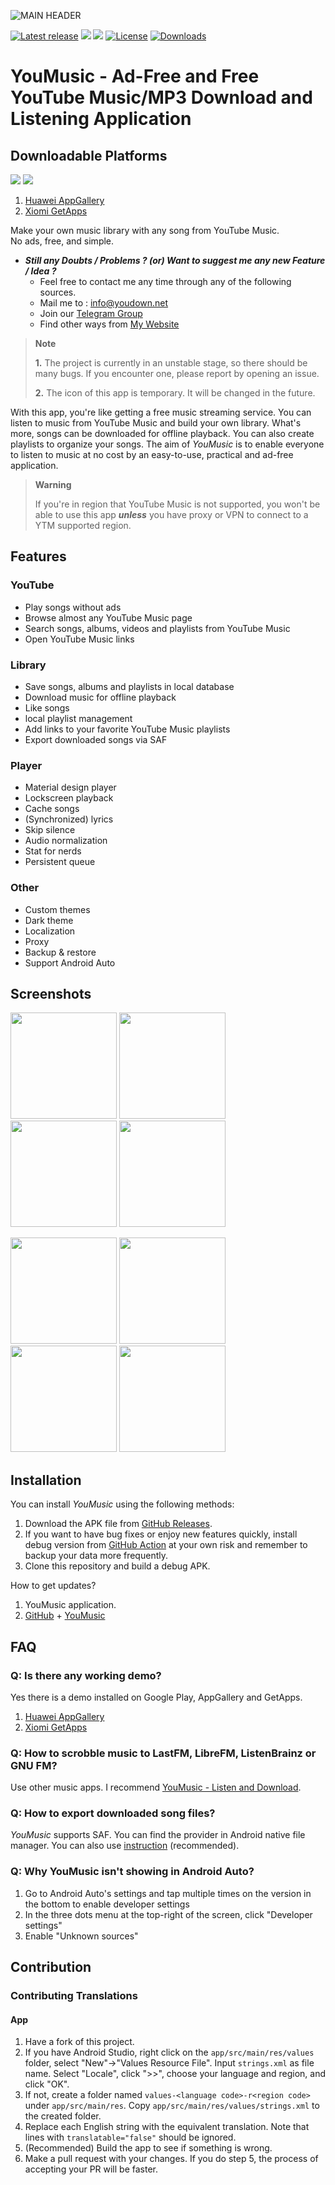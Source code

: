 ![MAIN HEADER](https://github.com/TeamYouDown/YouMusic/blob/main/fastlane/metadata/android/app_banner_youmusic.jpg?raw=true)

[![Latest release](https://img.shields.io/github/v/release/TeamYouDown/YouMusic?include_prereleases)](https://github.com/TeamYouDown/YouMusic/releases)
![](https://img.shields.io/badge/Required-Android%206.0%2B-brightgreen.svg)
![](https://img.shields.io/badge/Version-1.0.3-green.svg)
[![License](https://img.shields.io/github/license/TeamYouDown/YouMusic)](https://www.gnu.org/licenses/gpl-3.0)
[![Downloads](https://img.shields.io/github/downloads/TeamYouDown/YouMusic/total)](https://github.com/TeamYouDown/YouMusic/releases)

# YouMusic - Ad-Free and Free YouTube Music/MP3 Download and Listening Application

## Downloadable Platforms

<img src="https://youdown.net/material/img/app-gallery.png">  <img src="https://youdown.net/material/img/get-app.png">

1. [Huawei AppGallery](https://appgallery.huawei.com/app/C108194695)
2. [Xiomi GetApps](https://global.app.mi.com/details?id=com.ozsoft.youmusic)

Make your own music library with any song from YouTube Music.  
No ads, free, and simple.

* ***Still any Doubts / Problems ? (or) Want to suggest me any new Feature / Idea ?***
     * Feel free to contact me any time through any of the following sources.
     * Mail me to : info@youdown.net
     * Join our [Telegram Group](https://t.me/YouDown_Chat)
     * Find other ways from [My Website](https://youdown.net)

> **Note**
>
> **1.** The project is currently in an unstable stage, so there should be many bugs. If you encounter one, please report by opening an issue.
>
> **2.** The icon of this app is temporary. It will be changed in the future.

With this app, you're like getting a free music streaming service. You can listen to music from YouTube Music and build your own library. What's more, songs can be downloaded for offline playback. You can also create playlists to organize your songs. The aim of _YouMusic_ is to enable everyone to listen to music at no cost by an easy-to-use, practical and ad-free application.

> **Warning**
> 
>If you're in region that YouTube Music is not supported, you won't be able to use this app ***unless*** you have proxy or VPN to connect to a YTM supported region.

## Features

### YouTube

- Play songs without ads
- Browse almost any YouTube Music page
- Search songs, albums, videos and playlists from YouTube Music
- Open YouTube Music links

### Library

- Save songs, albums and playlists in local database
- Download music for offline playback
- Like songs
- local playlist management
- Add links to your favorite YouTube Music playlists
- Export downloaded songs via SAF

### Player

- Material design player
- Lockscreen playback
- Cache songs
- (Synchronized) lyrics
- Skip silence
- Audio normalization
- Stat for nerds
- Persistent queue

### Other

- Custom themes
- Dark theme
- Localization
- Proxy
- Backup & restore
- Support Android Auto

## Screenshots

<p float="left">
  <img src="https://github.com/TeamYouDown/YouMusic/blob/main/fastlane/metadata/android/en-US/images/phoneScreenshots/en1.png" width="170" />
  <img src="https://github.com/TeamYouDown/YouMusic/blob/main/fastlane/metadata/android/en-US/images/phoneScreenshots/en2.png" width="170" />
  <img src="https://github.com/TeamYouDown/YouMusic/blob/main/fastlane/metadata/android/en-US/images/phoneScreenshots/en3.png" width="170" />
  <img src="https://github.com/TeamYouDown/YouMusic/blob/main/fastlane/metadata/android/en-US/images/phoneScreenshots/en4.png" width="170" />
</p>
<p float="left">
  <img src="https://github.com/TeamYouDown/YouMusic/blob/main/fastlane/metadata/android/en-US/images/phoneScreenshots/en5.png" width="170" />
  <img src="https://github.com/TeamYouDown/YouMusic/blob/main/fastlane/metadata/android/en-US/images/phoneScreenshots/en6.png" width="170" />
  <img src="https://github.com/TeamYouDown/YouMusic/blob/main/fastlane/metadata/android/en-US/images/phoneScreenshots/en7.png" width="170" />
    <img src="https://github.com/TeamYouDown/YouMusic/blob/main/fastlane/metadata/android/en-US/images/phoneScreenshots/en8.png" width="170" />
</p>

## Installation

You can install _YouMusic_ using the following methods:

1. Download the APK file from [GitHub Releases](https://github.com/TeamYouDown/YouMusic/releases).
2. If you want to have bug fixes or enjoy new features quickly, install debug version from [GitHub Action](https://github.com/TeamYouDown/YouMusic/actions) at your own risk and remember to backup your data more frequently.
3. Clone this repository and build a debug APK.

How to get updates?

1. YouMusic application.
2. [GitHub](https://github.com/TeamYouDown/YouMusic) + [YouMusic](https://youdown.net)

## FAQ

### Q: Is there any working demo?

Yes there is a demo installed on Google Play, AppGallery and GetApps.
1. [Huawei AppGallery](https://appgallery.huawei.com/app/C108194695)
2. [Xiomi GetApps](https://global.app.mi.com/details?id=com.ozsoft.youmusic)

### Q: How to scrobble music to LastFM, LibreFM, ListenBrainz or GNU FM?

Use other music apps. I recommend [YouMusic - Listen and Download](https://play.google.com/store/apps/details?id=com.ozsoft.youmusic).

### Q: How to export downloaded song files?

*YouMusic* supports SAF. You can find the provider in Android native file manager. You can also use [instruction](https://github.com/TeamYouDown/YouMusic/issues) (recommended).

### Q: Why YouMusic isn't showing in Android Auto?

1. Go to Android Auto's settings and tap multiple times on the version in the bottom to enable developer settings
2. In the three dots menu at the top-right of the screen, click "Developer settings"
3. Enable "Unknown sources"

## Contribution

### Contributing Translations

#### App

1. Have a fork of this project.
2. If you have Android Studio, right click on the `app/src/main/res/values` folder, select "New"->"Values Resource File". Input `strings.xml` as file name. Select "Locale", click ">>", choose your language and region, and click "OK".
3. If not, create a folder named `values-<language code>-r<region code>` under `app/src/main/res`. Copy `app/src/main/res/values/strings.xml` to the created folder.
4. Replace each English string with the equivalent translation. Note that lines with `translatable="false"` should be ignored.
5. (Recommended) Build the app to see if something is wrong.
6. Make a pull request with your changes. If you do step 5, the process of accepting your PR will be faster.
